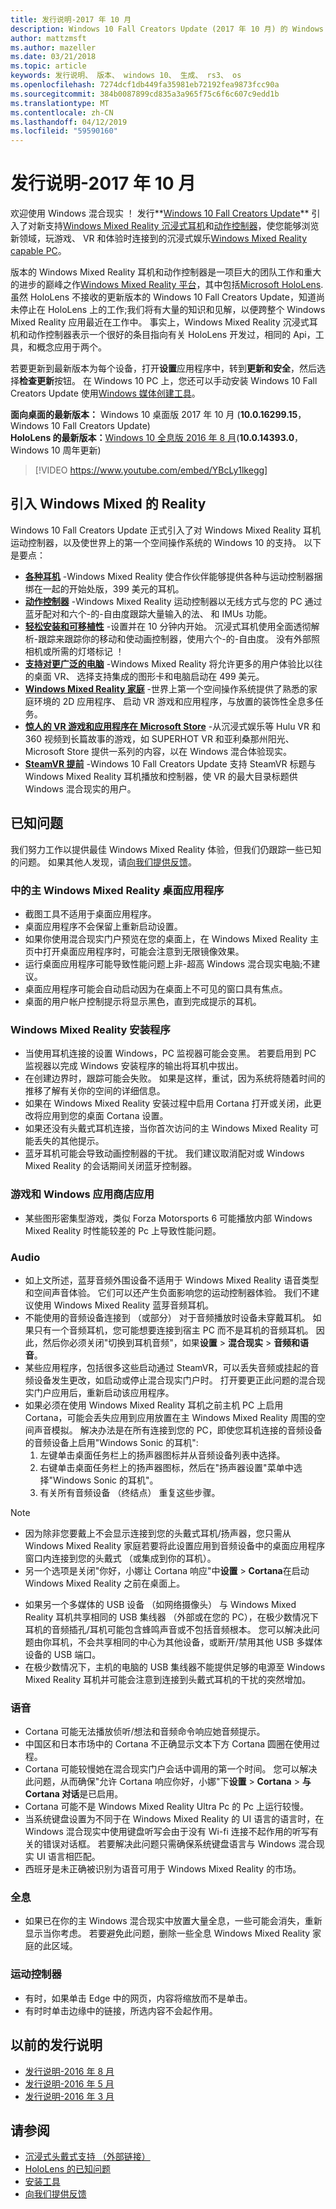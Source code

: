 ```yaml
---
title: 发行说明-2017 年 10 月
description: Windows 10 Fall Creators Update (2017 年 10 月) 的 Windows Mixed Reality 发行说明。
author: mattzmsft
ms.author: mazeller
ms.date: 03/21/2018
ms.topic: article
keywords: 发行说明、 版本、 windows 10、 生成、 rs3、 os
ms.openlocfilehash: 7274dcf1db449fa35981eb72192fea9873fcc90a
ms.sourcegitcommit: 384b0087899cd835a3a965f75c6f6c607c9edd1b
ms.translationtype: MT
ms.contentlocale: zh-CN
ms.lasthandoff: 04/12/2019
ms.locfileid: "59590160"
---
```

# <a name="release-notes---october-2017"></a>发行说明-2017 年 10 月

欢迎使用 Windows 混合现实 ！ 发行**[Windows 10 Fall Creators Update](https://blogs.windows.com/windowsexperience/2017/10/17/whats-new-windows-10-fall-creators-update/)** 引入了对新支持[Windows Mixed Reality 沉浸式耳机](immersive-headset-hardware-details.md)和[动作控制器](motion-controllers.md)，使您能够浏览新领域，玩游戏、 VR 和体验时连接到的沉浸式娱乐[Windows Mixed Reality capable PC](https://docs.microsoft.com/windows/mixed-reality/enthusiast-guide/windows-mixed-reality-minimum-pc-hardware-compatibility-guidelines)。

版本的 Windows Mixed Reality 耳机和动作控制器是一项巨大的团队工作和重大的进步的巅峰之作[Windows Mixed Reality 平台](mixed-reality.md)，其中包括[Microsoft HoloLens](hololens-hardware-details.md). 虽然 HoloLens 不接收的更新版本的 Windows 10 Fall Creators Update，知道尚未停止在 HoloLens 上的工作;我们将有大量的知识和见解，以便跨整个 Windows Mixed Reality 应用最近在工作中。 事实上，Windows Mixed Reality 沉浸式耳机和动作控制器表示一个很好的条目指向有关 HoloLens 开发过，相同的 Api，工具，和概念应用于两个。

若要更新到最新版本为每个设备，打开**设置**应用程序中，转到**更新和安全**，然后选择**检查更新**按钮。 在 Windows 10 PC 上，您还可以手动安装 Windows 10 Fall Creators Update 使用[Windows 媒体创建工具](https://www.microsoft.com/software-download/windows10)。

 **面向桌面的最新版本：** Windows 10 桌面版 2017 年 10 月 (**10.0.16299.15**，Windows 10 Fall Creators Update)<br>
 **HoloLens 的最新版本：**[Windows 10 全息版 2016 年 8 月](release-notes-august-2016.md)(**10.0.14393.0**，Windows 10 周年更新)

>[!VIDEO https://www.youtube.com/embed/YBcLy1lkegg]

## <a name="introducing-windows-mixed-reality"></a>引入 Windows Mixed 的 Reality

Windows 10 Fall Creators Update 正式引入了对 Windows Mixed Reality 耳机运动控制器，以及使世界上的第一个空间操作系统的 Windows 10 的支持。 以下是要点：
* **[各种耳机](https://blogs.windows.com/windowsexperience/2017/10/03/how-to-pre-order-your-windows-mixed-reality-headset/)** -Windows Mixed Reality 使合作伙伴能够提供各种与运动控制器捆绑在一起的开始处版，399 美元的耳机。
* **[动作控制器](motion-controllers.md)** -Windows Mixed Reality 运动控制器以无线方式与您的 PC 通过蓝牙配对和六个-的-自由度跟踪大量输入的法、 和 IMUs 功能。
* **[轻松安装和可移植性](https://docs.microsoft.com/windows/mixed-reality/enthusiast-guide/recommended-adapters-for-windows-mixed-reality-capable-pcs)** -设置并在 10 分钟内开始。 沉浸式耳机使用全面透彻解析-跟踪来跟踪你的移动和使动画控制器，使用六个-的-自由度。 没有外部照相机或所需的灯塔标记 ！
* **[支持对更广泛的电脑](https://docs.microsoft.com/windows/mixed-reality/enthusiast-guide/windows-mixed-reality-minimum-pc-hardware-compatibility-guidelines)** -Windows Mixed Reality 将允许更多的用户体验比以往的桌面 VR、 选择支持集成的图形卡和电脑启动在 499 美元。
* **[Windows Mixed Reality 家庭](navigating-the-windows-mixed-reality-home.md)** -世界上第一个空间操作系统提供了熟悉的家庭环境的 2D 应用程序、 启动 VR 游戏和应用程序，与放置的装饰性全息多任务。
* **[惊人的 VR 游戏和应用程序在 Microsoft Store](https://www.microsoft.com/store/collections/MR-All-ImmersiveContent/)**  -从沉浸式娱乐等 Hulu VR 和 360 视频到长篇故事的游戏，如 SUPERHOT VR 和亚利桑那州阳光、 Microsoft Store 提供一系列的内容，以在 Windows 混合体验现实。
* **[SteamVR 提前](https://docs.microsoft.com/windows/mixed-reality/enthusiast-guide/using-steamvr-with-windows-mixed-reality)** -Windows 10 Fall Creators Update 支持 SteamVR 标题与 Windows Mixed Reality 耳机播放和控制器，使 VR 的最大目录标题供 Windows 混合现实的用户。

## <a name="known-issues"></a>已知问题

我们努力工作以提供最佳 Windows Mixed Reality 体验，但我们仍跟踪一些已知的问题。 如果其他人发现，请[向我们提供反馈](give-us-feedback.md)。

### <a name="desktop-app-in-the-windows-mixed-reality-home"></a>中的主 Windows Mixed Reality 桌面应用程序
* 截图工具不适用于桌面应用程序。
* 桌面应用程序不会保留上重新启动设置。
* 如果你使用混合现实门户预览在您的桌面上，在 Windows Mixed Reality 主页中打开桌面应用程序时，可能会注意到无限镜像效果。 
* 运行桌面应用程序可能导致性能问题上非-超高 Windows 混合现实电脑;不建议。  
* 桌面应用程序可能会自动启动因为在桌面上不可见的窗口具有焦点。 
* 桌面的用户帐户控制提示将显示黑色，直到完成提示的耳机。

### <a name="windows-mixed-reality-setup"></a>Windows Mixed Reality 安装程序
* 当使用耳机连接的设置 Windows，PC 监视器可能会变黑。 若要启用到 PC 监视器以完成 Windows 安装程序的输出将耳机中拔出。
* 在创建边界时，跟踪可能会失败。 如果是这样，重试，因为系统将随着时间的推移了解有关你的空间的详细信息。
* 如果在 Windows Mixed Reality 安装过程中启用 Cortana 打开或关闭，此更改将应用到您的桌面 Cortana 设置。
* 如果还没有头戴式耳机连接，当你首次访问的主 Windows Mixed Reality 可能丢失的其他提示。
* 蓝牙耳机可能会导致动画控制器的干扰。 我们建议取消配对或 Windows Mixed Reality 的会话期间关闭蓝牙控制器。

### <a name="games-and-apps-from-windows-store"></a>游戏和 Windows 应用商店应用
* 某些图形密集型游戏，类似 Forza Motorsports 6 可能播放内部 Windows Mixed Reality 时性能较差的 Pc 上导致性能问题。

### <a name="audio"></a>Audio
* 如上文所述，蓝芽音频外围设备不适用于 Windows Mixed Reality 语音类型和空间声音体验。 它们可以还产生负面影响您的运动控制器体验。 我们不建议使用 Windows Mixed Reality 蓝芽音频耳机。
* 不能使用的音频设备连接到 （或部分） 对于音频播放时设备未穿戴耳机。 如果只有一个音频耳机，您可能想要连接到宿主 PC 而不是耳机的音频耳机。 因此，然后你必须关闭"切换到耳机音频"，如果**设置** > **混合现实** > **音频和语音**。
* 某些应用程序，包括很多这些启动通过 SteamVR，可以丢失音频或挂起的音频设备发生更改，如启动或停止混合现实门户时。 打开要更正此问题的混合现实门户应用后，重新启动该应用程序。
* 如果必须在使用 Windows Mixed Reality 耳机之前主机 PC 上启用 Cortana，可能会丢失应用到应用放置在主 Windows Mixed Reality 周围的空间声音模拟。 解决办法是在所有连接到您的 PC，即使您耳机连接的音频设备的音频设备上启用"Windows Sonic 的耳机":
   1. 左键单击桌面任务栏上的扬声器图标并从音频设备列表中选择。
   2. 右键单击桌面任务栏上的扬声器图标，然后在"扬声器设置"菜单中选择"Windows Sonic 的耳机"。
   3. 有关所有音频设备 （终结点） 重复这些步骤。
>[!NOTE]
> - 因为除非您要戴上不会显示连接到您的头戴式耳机/扬声器，您只需从 Windows Mixed Reality 家庭若要将此设置应用到音频设备中的桌面应用程序窗口内连接到您的头戴式 （或集成到你的耳机）。
> - 另一个选项是关闭"你好，小娜让 Cortana 响应"中**设置** > **Cortana**在启动 Windows Mixed Reality 之前在桌面上。

* 如果另一个多媒体的 USB 设备 （如网络摄像头） 与 Windows Mixed Reality 耳机共享相同的 USB 集线器 （外部或在您的 PC），在极少数情况下耳机的音频插孔/耳机可能包含蜂鸣声音或不包括音频根本。 您可以解决此问题由你耳机，不会共享相同的中心为其他设备，或断开/禁用其他 USB 多媒体设备的 USB 端口。
* 在极少数情况下，主机的电脑的 USB 集线器不能提供足够的电源至 Windows Mixed Reality 耳机并可能会注意到连接到头戴式耳机的干扰的突然增加。

### <a name="speech"></a>语音
* Cortana 可能无法播放侦听/想法和音频命令响应她音频提示。
* 中国区和日本市场中的 Cortana 不正确显示文本下方 Cortana 圆圈在使用过程。
* Cortana 可能较慢她在混合现实门户会话中调用的第一个时间。 您可以解决此问题，从而确保"允许 Cortana 响应你好，小娜"下**设置** > **Cortana** > **与 Cortana 对话**是已启用。
* Cortana 可能不是 Windows Mixed Reality Ultra Pc 的 Pc 上运行较慢。
* 当系统键盘设置为不同于在 Windows Mixed Reality 的 UI 语言的语言时，在 Windows 混合现实中使用键盘听写会由于没有 Wi-fi 连接不起作用的听写有关的错误对话框。 若要解决此问题只需确保系统键盘语言与 Windows 混合现实 UI 语言相匹配。
* 西班牙是未正确被识别为语音可用于 Windows Mixed Reality 的市场。

### <a name="holograms"></a>全息
* 如果已在你的主 Windows 混合现实中放置大量全息，一些可能会消失，重新显示当你考虑。 若要避免此问题，删除一些全息 Windows Mixed Reality 家庭的此区域。

### <a name="motion-controllers"></a>运动控制器
* 有时，如果单击 Edge 中的网页，内容将缩放而不是单击。
* 有时时单击边缘中的链接，所选内容不会起作用。

## <a name="prior-release-notes"></a>以前的发行说明
* [发行说明-2016 年 8 月](release-notes-august-2016.md)
* [发行说明-2016 年 5 月](release-notes-may-2016.md)
* [发行说明-2016 年 3 月](release-notes-march-2016.md)

## <a name="see-also"></a>请参阅
* [沉浸式头戴式支持 （外部链接）](https://docs.microsoft.com/windows/mixed-reality/enthusiast-guide/troubleshooting-windows-mixed-reality)
* [HoloLens 的已知问题](hololens-known-issues.md)
* [安装工具](install-the-tools.md)
* [向我们提供反馈](give-us-feedback.md)
